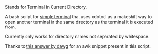 
Stands for Terminal in Current Directory.

A bash script for [simple terminal](https://st.suckless.org/) that uses xdotool as a makeshift way to open another terminal in the same directory as the terminal it is executed from. 

Currently only works for directory names not separated by whitespace. 

Thanks to [this answer by dawg](https://stackoverflow.com/a/40952560) for an awk snippet present in this script.

